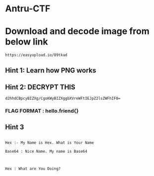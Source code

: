 # Antru-CTF


# Download and decode image from below link

```
https://easyupload.io/89tkad

```


## Hint 1: Learn how PNG works

## Hint 2: DECRYPT THIS

```
d2hhdCBpcyBIZXg/CgoKWyBIZXggbXVreWFtIEJpZ2lsZWFhIF0=

```


### FLAG FORMAT : hello.friend{}





## Hint 3 



```

Hex :- My Name is Hex. What is Your Name

Base64 : Nice Name. My name is Base64



Hex : What are You Doing?
```
